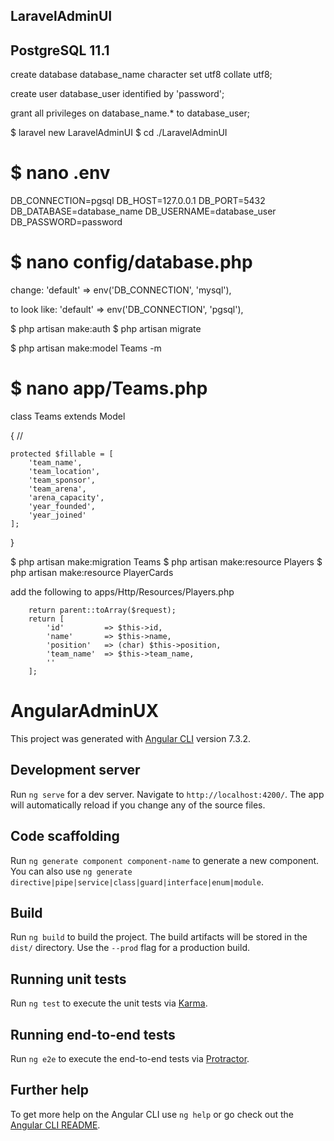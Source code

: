 ## LaravelAdminUI

## PostgreSQL 11.1

create database database_name character set utf8 collate utf8;

create user database_user identified by 'password';

grant all privileges on database_name.* to database_user;

$ laravel new LaravelAdminUI
$ cd ./LaravelAdminUI

$ nano .env
==================
DB_CONNECTION=pgsql
DB_HOST=127.0.0.1
DB_PORT=5432
DB_DATABASE=database_name
DB_USERNAME=database_user
DB_PASSWORD=password

$ nano config/database.php
===========================

change:
'default' => env('DB_CONNECTION', 'mysql'),

to look like:
'default' => env('DB_CONNECTION', 'pgsql'),

$ php artisan make:auth
$ php artisan migrate

$ php artisan make:model Teams -m

$ nano app/Teams.php
===========================

class Teams extends Model

{
    //

    protected $fillable = [
        'team_name',
        'team_location',
        'team_sponsor',
        'team_arena',
        'arena_capacity',
        'year_founded',
        'year_joined'
    ];
}



$ php artisan make:migration Teams
$ php artisan make:resource Players
$ php artisan make:resource PlayerCards

add the following to apps/Http/Resources/Players.php

        return parent::toArray($request);
        return [
            'id'         => $this->id,
            'name'       => $this->name,
            'position'   => (char) $this->position,
            'team_name'  => $this->team_name,
            ''
        ];




# AngularAdminUX

This project was generated with [Angular CLI](https://github.com/angular/angular-cli) version 7.3.2.

## Development server

Run `ng serve` for a dev server. Navigate to `http://localhost:4200/`. The app will automatically reload if you change any of the source files.

## Code scaffolding

Run `ng generate component component-name` to generate a new component. You can also use `ng generate directive|pipe|service|class|guard|interface|enum|module`.

## Build

Run `ng build` to build the project. The build artifacts will be stored in the `dist/` directory. Use the `--prod` flag for a production build.

## Running unit tests

Run `ng test` to execute the unit tests via [Karma](https://karma-runner.github.io).

## Running end-to-end tests

Run `ng e2e` to execute the end-to-end tests via [Protractor](http://www.protractortest.org/).

## Further help

To get more help on the Angular CLI use `ng help` or go check out the [Angular CLI README](https://github.com/angular/angular-cli/blob/master/README.md).

